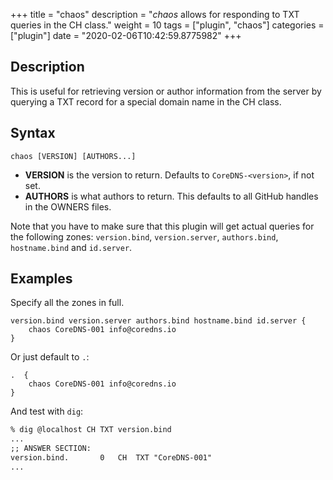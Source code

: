 +++
title = "chaos"
description = "*chaos* allows for responding to TXT queries in the CH class."
weight = 10
tags = ["plugin", "chaos"]
categories = ["plugin"]
date = "2020-02-06T10:42:59.8775982"
+++

## Description

This is useful for retrieving version or author information from the server by querying a TXT record
for a special domain name in the CH class.

## Syntax

~~~
chaos [VERSION] [AUTHORS...]
~~~

* **VERSION** is the version to return. Defaults to `CoreDNS-<version>`, if not set.
* **AUTHORS** is what authors to return. This defaults to all GitHub handles in the OWNERS files.

Note that you have to make sure that this plugin will get actual queries for the
following zones: `version.bind`, `version.server`, `authors.bind`, `hostname.bind` and
`id.server`.

## Examples

Specify all the zones in full.

~~~ corefile
version.bind version.server authors.bind hostname.bind id.server {
    chaos CoreDNS-001 info@coredns.io
}
~~~

Or just default to `.`:

~~~ corefile
.  {
    chaos CoreDNS-001 info@coredns.io
}
~~~

And test with `dig`:

~~~ txt
% dig @localhost CH TXT version.bind
...
;; ANSWER SECTION:
version.bind.		0	CH	TXT	"CoreDNS-001"
...
~~~
